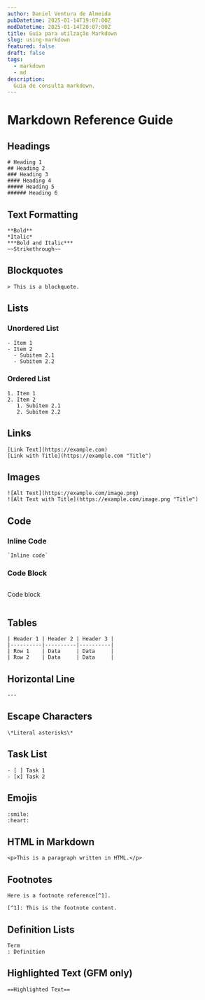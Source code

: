 ```yaml
---
author: Daniel Ventura de Almeida
pubDatetime: 2025-01-14T19:07:00Z
modDatetime: 2025-01-14T20:07:00Z
title: Guia para utilzação Markdown
slug: using-markdown
featured: false
draft: false
tags:
  - markdown
  - md
description:
  Guia de consulta markdown.
---
```


# Markdown Reference Guide

## Headings
```
# Heading 1
## Heading 2
### Heading 3
#### Heading 4
##### Heading 5
###### Heading 6
```

## Text Formatting
```
**Bold**
*Italic*
***Bold and Italic***
~~Strikethrough~~
```

## Blockquotes
```
> This is a blockquote.
```

## Lists
### Unordered List
```
- Item 1
- Item 2
  - Subitem 2.1
  - Subitem 2.2
```

### Ordered List
```
1. Item 1
2. Item 2
   1. Subitem 2.1
   2. Subitem 2.2
```

## Links
```
[Link Text](https://example.com)
[Link with Title](https://example.com "Title")
```

## Images
```
![Alt Text](https://example.com/image.png)
![Alt Text with Title](https://example.com/image.png "Title")
```

## Code
### Inline Code
```
`Inline code`
```

### Code Block
```
```
Code block
```
```

## Tables
```
| Header 1 | Header 2 | Header 3 |
|----------|----------|----------|
| Row 1    | Data     | Data     |
| Row 2    | Data     | Data     |
```

## Horizontal Line
```
---
```

## Escape Characters
```
\*Literal asterisks\*
```

## Task List
```
- [ ] Task 1
- [x] Task 2
```

## Emojis
```
:smile:
:heart:
```

## HTML in Markdown
```
<p>This is a paragraph written in HTML.</p>
```

## Footnotes
```
Here is a footnote reference[^1].

[^1]: This is the footnote content.
```

## Definition Lists
```
Term
: Definition
```

## Highlighted Text (GFM only)
```
==Highlighted Text==
